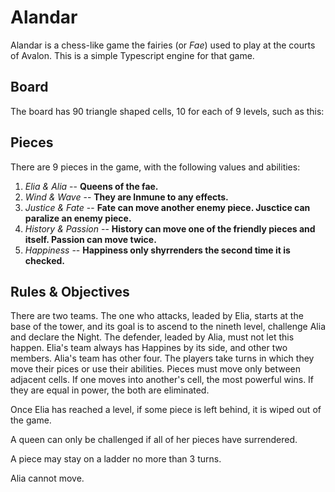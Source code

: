 # Alandar

Alandar is a chess-like game the fairies (or *Fae*) used to play at the courts of Avalon. This is a simple Typescript engine for that game.

## Board

The board has 90 triangle shaped cells, 10 for each of 9 levels, such as this:

## Pieces

There are 9 pieces in the game, with the following values and abilities:

1. *Elia & Alia* -- **Queens of the fae.**
2. *Wind & Wave* -- **They are Inmune to any effects.**
3. *Justice & Fate* -- **Fate can move another enemy piece. Jusctice can paralize an enemy piece.**
4. *History & Passion* -- **History can move one of the friendly pieces and itself. Passion can move twice.**
5. *Happiness* -- **Happiness only shyrrenders the second time it is checked.**

## Rules & Objectives

There are two teams. The one who attacks, leaded by Elia, starts at the base of the tower, and its goal is to ascend to the nineth level, challenge Alia and declare the Night. The defender, leaded by Alia, must not let this happen. Elia's team always has Happines by its side, and other two members. Alia's team has other four. The players take turns in which they move their pices or use their abilities. Pieces must move only between adjacent cells. If one moves into another's cell, the most powerful wins. If they are equal in power, the both are eliminated.

Once Elia has reached a level, if some piece is left behind, it is wiped out of the game. 

A queen can only be challenged if all of her pieces have surrendered.

A piece may stay on a ladder no more than 3 turns.

Alia cannot move.
